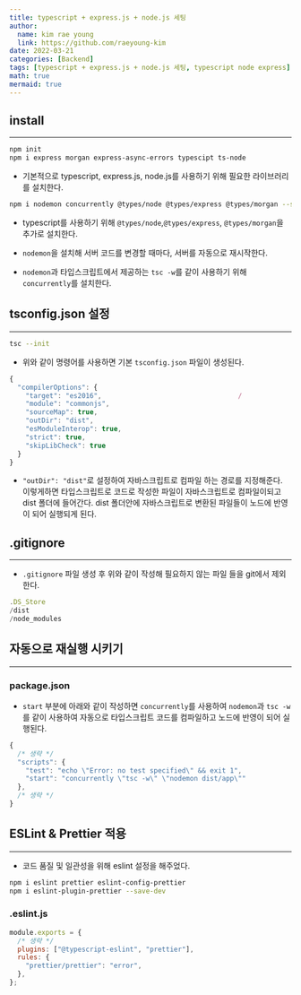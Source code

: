 ```yaml
---
title: typescript + express.js + node.js 세팅
author:
  name: kim rae young
  link: https://github.com/raeyoung-kim
date: 2022-03-21
categories: [Backend]
tags: [typescript + express.js + node.js 세팅, typescript node express]
math: true
mermaid: true
---
```


## install
---
```bash
npm init
npm i express morgan express-async-errors typescipt ts-node
```
- 기본적으로 typescript, express.js, node.js를 사용하기 위해 필요한 라이브러리를 설치한다.

```bash
npm i nodemon concurrently @types/node @types/express @types/morgan --save-dev
```
- typescript를 사용하기 위해 `@types/node`,`@types/express`, `@types/morgan`을 추가로 설치한다.

- `nodemon`을 설치해 서버 코드를 변경할 때마다, 서버를 자동으로 재시작한다.

- `nodemon`과 타입스크립트에서 제공하는 `tsc -w`를 같이 사용하기 위해 `concurrently`를 설치한다.


## **tsconfig.json 설정**
---
```bash
tsc --init
```
- 위와 같이 명령어를 사용하면 기본 `tsconfig.json` 파일이 생성된다.

```jsx
{
  "compilerOptions": {
    "target": "es2016",                                  /
    "module": "commonjs", 
    "sourceMap": true,                               
    "outDir": "dist",                                   
    "esModuleInterop": true,                             
    "strict": true,                                      
    "skipLibCheck": true                                 
  }
}
```
- `"outDir": "dist"`로 설정하여 자바스크립트로 컴파일 하는 경로를 지정해준다. 이렇게하면 타입스크립트로 코드로 작성한 파일이 자바스크립트로 컴파일이되고 dist 폴더에 들어간다. dist 폴더안에 자바스크립트로 변환된 파일들이 노드에 반영이 되어 실행되게 된다.


## .gitignore
---
- `.gitignore` 파일 생성 후 위와 같이 작성해 필요하지 않는 파일 들을 git에서 제외한다.

```jsx
.DS_Store
/dist
/node_modules
```

## 자동으로 재실행 시키기

---

### package.json
- `start` 부분에 아래와 같이 작성하면 `concurrently`를 사용하여 `nodemon`과 `tsc -w`를 같이 사용하여 자동으로 타입스크립트 코드를 컴파일하고 노드에 반영이 되어 실행된다.

```jsx
{
  /* 생략 */
  "scripts": {
    "test": "echo \"Error: no test specified\" && exit 1",
    "start": "concurrently \"tsc -w\" \"nodemon dist/app\""
  },
  /* 생략 */
}
```

## ESLint & Prettier 적용
---
- 코드 품질 및 일관성을 위해 eslint 설정을 해주었다.

```bash
npm i eslint prettier eslint-config-prettier
npm i eslint-plugin-prettier --save-dev
```

### .eslint.js
```javascript
module.exports = {
  /* 생략 */
  plugins: ["@typescript-eslint", "prettier"],
  rules: {
    "prettier/prettier": "error",
  },
};
```
